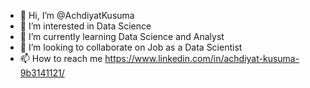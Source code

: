 - 👋 Hi, I’m @AchdiyatKusuma
- 👀 I’m interested in Data Science
- 🌱 I’m currently learning Data Science and Analyst
- 💞️ I’m looking to collaborate on Job as a Data Scientist
- 📫 How to reach me https://www.linkedin.com/in/achdiyat-kusuma-9b3141121/

<!---
AchdiyatKusuma/AchdiyatKusuma is a ✨ special ✨ repository because its `README.md` (this file) appears on your GitHub profile.
You can click the Preview link to take a look at your changes.
--->
